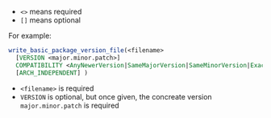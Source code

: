 - `<>` means required
- `[]` means optional

For example:
```cmake
write_basic_package_version_file(<filename>
  [VERSION <major.minor.patch>]
  COMPATIBILITY <AnyNewerVersion|SameMajorVersion|SameMinorVersion|ExactVersion>
  [ARCH_INDEPENDENT] )
```

- `<filename>` is required
- `VERSION` is optional, but once given, the concreate version `major.minor.patch` is required
